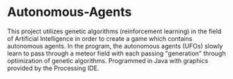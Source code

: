 # Autonomous-Agents
This project utilizes genetic algorithms (reinforcement learning) in the field of Artificial Intelligence in order to create a game which contains autonomous agents. In the program, the autonomous agents (UFOs) slowly learn to pass through a meteor field with each passing "generation" through optimization of genetic algorithms. Programmed in Java with graphics provided by the Processing IDE.
